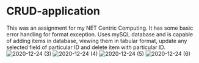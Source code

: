 # CRUD-application
This was an assignment for my NET Centric Computing. It has some basic error handling for format exception. Uses mySQL database and is capable of adding items in database, viewing them in tabular format, update any selected field of particular ID and delete item with particular ID. 
![2020-12-24 (3)](https://user-images.githubusercontent.com/59009782/103396687-adce8780-4b5c-11eb-8a9f-c631ce27eb1b.png)
![2020-12-24 (4)](https://user-images.githubusercontent.com/59009782/103396689-aeffb480-4b5c-11eb-9ef7-61923ac9d4e6.png)
![2020-12-24 (5)](https://user-images.githubusercontent.com/59009782/103396692-b757ef80-4b5c-11eb-9e59-e598ec9489f6.png)
![2020-12-24 (6)](https://user-images.githubusercontent.com/59009782/103396693-b8891c80-4b5c-11eb-99c5-bcfa7d49d145.png)
